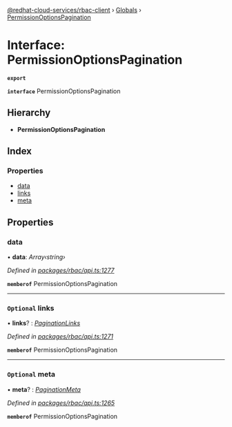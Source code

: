 [@redhat-cloud-services/rbac-client](../README.md) › [Globals](../globals.md) › [PermissionOptionsPagination](permissionoptionspagination.md)

# Interface: PermissionOptionsPagination

**`export`** 

**`interface`** PermissionOptionsPagination

## Hierarchy

* **PermissionOptionsPagination**

## Index

### Properties

* [data](permissionoptionspagination.md#data)
* [links](permissionoptionspagination.md#optional-links)
* [meta](permissionoptionspagination.md#optional-meta)

## Properties

###  data

• **data**: *Array‹string›*

*Defined in [packages/rbac/api.ts:1277](https://github.com/fhlavac/javascript-clients/blob/master/packages/rbac/api.ts#L1277)*

**`memberof`** PermissionOptionsPagination

___

### `Optional` links

• **links**? : *[PaginationLinks](paginationlinks.md)*

*Defined in [packages/rbac/api.ts:1271](https://github.com/fhlavac/javascript-clients/blob/master/packages/rbac/api.ts#L1271)*

**`memberof`** PermissionOptionsPagination

___

### `Optional` meta

• **meta**? : *[PaginationMeta](paginationmeta.md)*

*Defined in [packages/rbac/api.ts:1265](https://github.com/fhlavac/javascript-clients/blob/master/packages/rbac/api.ts#L1265)*

**`memberof`** PermissionOptionsPagination

